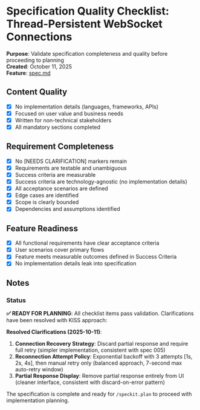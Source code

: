 # Specification Quality Checklist: Thread-Persistent WebSocket Connections

**Purpose**: Validate specification completeness and quality before proceeding to planning  
**Created**: October 11, 2025  
**Feature**: [spec.md](../spec.md)

## Content Quality

- [x] No implementation details (languages, frameworks, APIs)
- [x] Focused on user value and business needs
- [x] Written for non-technical stakeholders
- [x] All mandatory sections completed

## Requirement Completeness

- [x] No [NEEDS CLARIFICATION] markers remain
- [x] Requirements are testable and unambiguous
- [x] Success criteria are measurable
- [x] Success criteria are technology-agnostic (no implementation details)
- [x] All acceptance scenarios are defined
- [x] Edge cases are identified
- [x] Scope is clearly bounded
- [x] Dependencies and assumptions identified

## Feature Readiness

- [x] All functional requirements have clear acceptance criteria
- [x] User scenarios cover primary flows
- [x] Feature meets measurable outcomes defined in Success Criteria
- [x] No implementation details leak into specification

## Notes

### Status

**✅ READY FOR PLANNING**: All checklist items pass validation. Clarifications have been resolved with KISS approach:

**Resolved Clarifications (2025-10-11)**:
1. **Connection Recovery Strategy**: Discard partial response and require full retry (simpler implementation, consistent with spec 005)
2. **Reconnection Attempt Policy**: Exponential backoff with 3 attempts [1s, 2s, 4s], then manual retry only (balanced approach, 7-second max auto-retry window)
3. **Partial Response Display**: Remove partial response entirely from UI (cleaner interface, consistent with discard-on-error pattern)

The specification is complete and ready for `/speckit.plan` to proceed with implementation planning.

